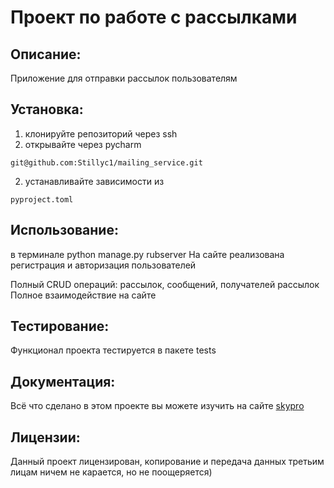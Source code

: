 # Проект по работе с рассылками

## Описание: 
Приложение для отправки рассылок пользователям

## Установка:
1. клонируйте репозиторий через ssh
2. открывайте через pycharm
```
git@github.com:Stillyc1/mailing_service.git
```
2. устанавливайте зависимости из 
```
pyproject.toml
```

## Использование:
в терминале python manage.py rubserver
На сайте реализована регистрация и авторизация пользователей

Полный CRUD операций: рассылок, сообщений, получателей рассылок
Полное взаимодействие на сайте

## Тестирование:
Функционал проекта тестируется в пакете tests

## Документация: 
Всё что сделано в этом проекте вы можете изучить на сайте [skypro](www.skypro.ru)

## Лицензии: 
Данный проект лицензирован, копирование и передача данных третьим лицам ничем не карается, но не поощеряется)
